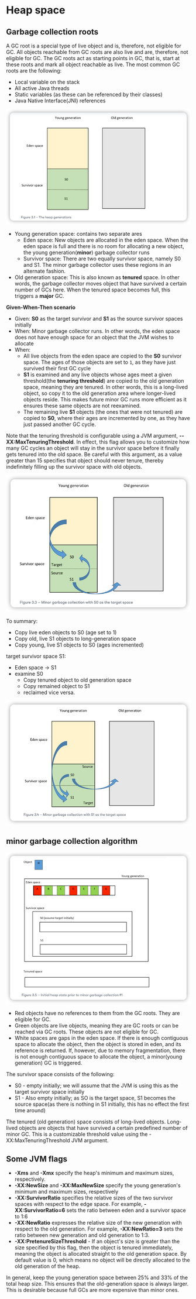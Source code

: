 # Heap space

## Garbage collection roots 

A GC root is a special type of live object and is, therefore, not eligible for GC. All objects reachable from GC roots are also live and 
are, therefore, not eligible for GC. The GC roots act as starting points in GC, that is, start at these roots and mark all object 
reachable as live. The most common GC roots are the following:

* Local variable on the stack 
* All active Java threads
* Static variables (as these can be referenced by their classes)
* Java Native Interface(JNI) references 


![img_4.png](img_4.png)

* Young generation space: contains two separate ares
  * Eden space: New objects are allocated in the eden space. When the eden space is full and there is no room for allocating a new object, the young generation(**minor**) garbage collector runs
  * Survivor space: There are two equally survivor space, namely S0 and S1. The minor garbage collector uses these regions in an alternate fashion. 
* Old generation space: This is also known as **tenured** space. In other words, the garbage collector moves object that have survived a certain number of GCs here. When the tenured space becomes full, this triggers a **major** GC.



**Given-When-Then scenario**

* Given: **S0** as the target survivor and **S1** as the source survivor spaces initially
* When: Minor garbage collector runs. In other words, the eden space does not have enough space for an object that the JVM wishes to allocate
* When: 
  * All live objects from the eden space are copied to the **S0** survivor space. The ages of those objects are set to `1`, as they have just survived their first GC cycle
  * **S1** is examined and any live objects whose ages meet a given threshold(the **tenuring threshold**) are copied to the old generation space, meaning they are tenured. In other words, this is a long-lived object, so copy it to the old generation area where longer-lived objects reside. This makes future minor GC runs more efficient as it ensures these same objects are not reexamined.
  * The remaining live **S1** objects (the ones that were not tenured) are copied to **S0**, where their ages are incremented by one, as they have just passed another GC cycle.

Note that the tenuring threshold is configurable using a JVM argument, **--XX:MaxTenuringThreshold**. In effect, this flag allows you to customize how many GC cycles an object will stay in the survivor space before it finally gets tenured into the old space.
Be careful with this argument, as a value greater than 15 specifies that object should never tenure, thereby indefinitely filling up the survivor space with old objects. 

![img_5.png](img_5.png)


To summary:

* Copy live eden objects to S0 (age set to 1)
* Copy old, live S1 objects to long-generation space
* Copy young, live S1 objects to S0 (ages incremented)

target survivor space S1:
* Eden space -> S1
* examine S0
  * Copy tenured object to old generation space 
  * Copy remained object to S1
  * reclaimed
vice versa.

![img_6.png](img_6.png)


## minor garbage collection algorithm 


![img_7.png](img_7.png)

* Red objects have no references to them from the GC roots. They are eligible for GC. 
* Green objects are live objects, meaning they are GC roots or can be reached via GC roots. These objects are not eligible for GC. 
* White spaces are gaps in the eden space. If there is enough contiguous space to allocate the object, then the object is stored in eden, and its reference is returned. If, however, due to memory fragmentation, there is not enough contiguous space to allocate the object, a minor(young generation) GC is triggered.

The survivor space consists of the following:

* S0 - empty initially; we will assume that the JVM is using this as the target survivor space initially
* S1 - Also empty initially; as SO is the target space, S1 becomes the source space(as there is nothing in S1 initially, this has no effect the first time around)

The tenured (old generation) space consists of long-lived objects. Long-lived objects are objects that have survived a certain predefined number of minor GC. This is a customizable threshold value using the -XX:MaxTenuringThreshold JVM argument.


## Some JVM flags

* **-Xms** and **-Xmx** specify the heap's minimum and maximum sizes, respectively.
* **-XX:NewSize** and **-XX:MaxNewSize** specify the young generation's minimum and maximum sizes, respectively
* **-XX:SurvivorRatio** specifies the relative sizes of the two survivor spaces with respect to the edge space. For example, **-XX:SurvivorRatio=6** sets the ratio between eden and a survivor space to 1:6
* **-XX:NewRatio** expresses the relative size of the new generation with respect to the old generation. For example, **-XX:NewRatio=3** sets the ratio between new generation and old generation to 1:3.
* **-XX:PretenureSizeThreshold** - If an object's size is greater than the size specified by this flag, then the object is tenured immediately, meaning the object is allocated straight to the old generation space. By default value is 0, which means no object will be directly allocated to the old generation of the heap.

In general, keep the young generation space between 25% and 33% of the total heap size. This ensures that the old-generation space is always larger. This is desirable because full GCs are more expensive than minor ones.
